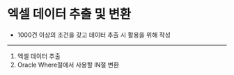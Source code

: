 # 엑셀 데이터 추출 및 변환
* 1000건 이상의 조건을 갖고 데이터 추출 시 활용을 위해 작성
* * *
1. 엑셀 데이터 추출
2. Oracle Where절에서 사용할 IN절 변환
